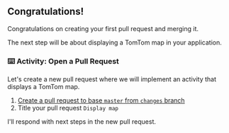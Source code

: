 ## Congratulations!

Congratulations on creating your first pull request and merging it.

The next step will be about displaying a TomTom map in your application.

### :keyboard: Activity: Open a Pull Request

Let's create a new pull request where we will implement an activity that displays a TomTom map.

1. [Create a pull request to base `master` from `changes` branch]({{repoUrl}}/compare/master...display-map)
2. Title your pull request `Display map`

I'll respond with next steps in the new pull request.
